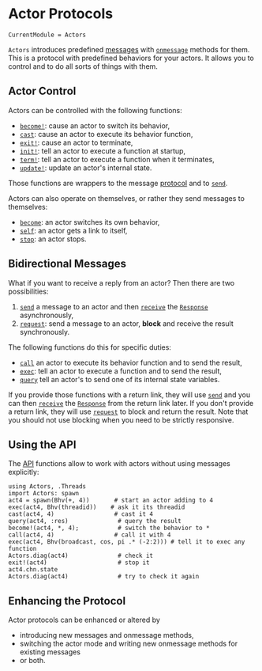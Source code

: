 # Actor Protocols

```@meta
CurrentModule = Actors
```

`Actors` introduces predefined [messages](messages.md) with [`onmessage`](@ref) methods for them. This is a protocol with predefined behaviors for your actors. It allows you to control and to do all sorts of things with them.

## Actor Control

Actors can be controlled with the following functions:

- [`become!`](@ref): cause an actor to switch its behavior,
- [`cast`](@ref): cause an actor to execute its behavior function,
- [`exit!`](@ref): cause an actor to terminate,
- [`init!`](@ref): tell an actor to execute a function at startup,
- [`term!`](@ref): tell an actor to execute a function when it terminates,
- [`update!`](@ref): update an actor's internal state.

Those functions are wrappers to the message [protocol](protocol.md) and to [`send`](@ref).

Actors can also operate on themselves, or rather they send messages to themselves:

- [`become`](@ref): an actor switches its own behavior,
- [`self`](@ref): an actor gets a link to itself,
- [`stop`](@ref): an actor stops.

## Bidirectional Messages

What if you want to receive a reply from an actor? Then there are two possibilities:

1. [`send`](@ref) a message to an actor and then [`receive`](@ref) the [`Response`](@ref) asynchronously,
2. [`request`](@ref): send a message to an actor, **block** and receive the result synchronously.

The following functions do this for specific duties:

- [`call`](@ref) an actor to execute its behavior function and to send the result,
- [`exec`](@ref): tell an actor to execute a function and to send the result,
- [`query`](@ref) tell an actor's to send one of its internal state variables.

If you provide those functions with a return link, they will use [`send`](@ref) and you can then [`receive`](@ref) the [`Response`](@ref) from the return link later. If you 
don't provide a return link, they will use [`request`](@ref) to block and return the result. Note that you should not use blocking when you need to be strictly responsive.

## Using the API

The [API](api.md) functions allow to work with actors without using messages explicitly:

```@repl actors
using Actors, .Threads
import Actors: spawn
act4 = spawn(Bhv(+, 4))       # start an actor adding to 4
exec(act4, Bhv(threadid))    # ask it its threadid
cast(act4, 4)                 # cast it 4
query(act4, :res)              # query the result
become!(act4, *, 4);           # switch the behavior to *
call(act4, 4)                 # call it with 4
exec(act4, Bhv(broadcast, cos, pi .* (-2:2))) # tell it to exec any function
Actors.diag(act4)              # check it
exit!(act4)                    # stop it
act4.chn.state
Actors.diag(act4)              # try to check it again
```

## Enhancing the Protocol

Actor protocols can be enhanced or altered by

- introducing new messages and onmessage methods,
- switching the actor mode and writing new onmessage methods for existing messages
- or both.


